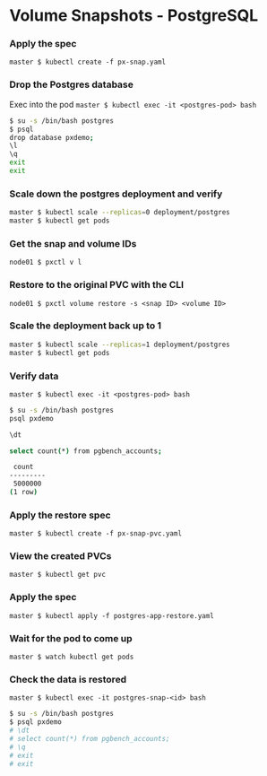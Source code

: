 # Volume Snapshots - PostgreSQL

### Apply the spec
`master $ kubectl create -f px-snap.yaml`

### Drop the Postgres database
Exec into the pod
`master $ kubectl exec -it <postgres-pod> bash`

```bash
$ su -s /bin/bash postgres
$ psql
drop database pxdemo;
\l
\q
exit
exit
```

### Scale down the postgres deployment and verify
```bash
master $ kubectl scale --replicas=0 deployment/postgres
master $ kubectl get pods
```

### Get the snap and volume IDs
`node01 $ pxctl v l`

### Restore to the original PVC with the CLI
`node01 $ pxctl volume restore -s <snap ID> <volume ID>`

### Scale the deployment back up to 1
```bash
master $ kubectl scale --replicas=1 deployment/postgres
master $ kubectl get pods
```

### Verify data
`master $ kubectl exec -it <postgres-pod> bash`

```bash
$ su -s /bin/bash postgres
psql pxdemo

\dt

select count(*) from pgbench_accounts;

 count  
---------
 5000000
(1 row)
```

### Apply the restore spec
`master $ kubectl create -f px-snap-pvc.yaml`

### View the created PVCs
`master $ kubectl get pvc`

### Apply the spec
`master $ kubectl apply -f postgres-app-restore.yaml`

### Wait for the pod to come up
`master $ watch kubectl get pods`

### Check the data is restored
`master $ kubectl exec -it postgres-snap-<id> bash`

```bash
$ su -s /bin/bash postgres
$ psql pxdemo
# \dt
# select count(*) from pgbench_accounts;
# \q
# exit
# exit
```
